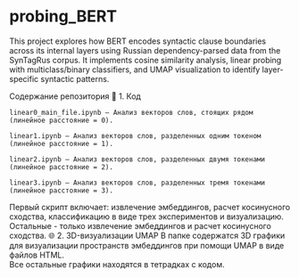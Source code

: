 # probing_BERT
This project explores how BERT encodes syntactic clause boundaries across its internal layers using Russian dependency-parsed data from the SynTagRus corpus. It implements cosine similarity analysis, linear probing with multiclass/binary classifiers, and UMAP visualization to identify layer-specific syntactic patterns. 

Содержание репозитория
📂 1. Код

    linear0_main_file.ipynb – Анализ векторов слов, стоящих рядом (линейное расстояние = 0).

    linear1.ipynb – Анализ векторов слов, разделенных одним токеном (линейное расстояние = 1).

    linear2.ipynb – Анализ векторов слов, разделенных двумя токенами (линейное расстояние = 2).

    linear3.ipynb – Анализ векторов слов, разделенных тремя токенами (линейное расстояние = 3).

Первый скрипт включает: извлечение эмбеддингов, расчет косинусного сходства, классификацию в виде трех экспериментов и визуализацию. Остальные - только извлечение эмбеддингов и расчет косинусного сходства.
🌐 2. 3D-визуализации UMAP
В папке содержатся 3D графики для визуализации пространств эмбеддингов при помощи UMAP в виде файлов HTML. \
Все остальные графики находятся в тетрадках с кодом.
